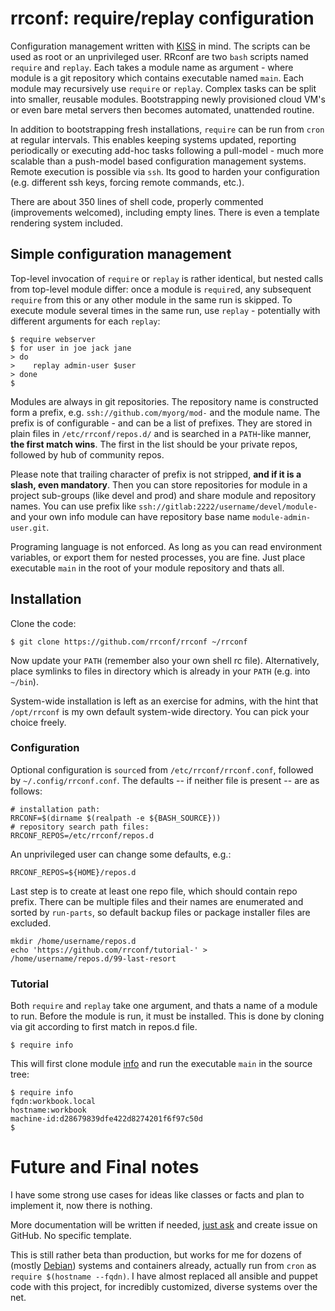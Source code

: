 rrconf: require/replay configuration
====================================

Configuration management written with [KISS](http://wiki.c2.com/?KissPrinciple) in mind. The scripts can be used as root or an unprivileged user. RRconf are two `bash` scripts named `require` and `replay`. Each takes a module name as argument - where module is a git repository which contains executable named `main`. Each module may recursively use `require` or `replay`. Complex tasks can be split into smaller, reusable modules. Bootstrapping newly provisioned cloud VM's or even bare metal servers then becomes automated, unattended routine.

In addition to bootstrapping fresh installations, `require` can be run from `cron` at regular intervals. This enables keeping systems updated, reporting periodically or executing add-hoc tasks following a pull-model - much more scalable than a push-model based configuration management systems. Remote execution is possible via `ssh`. Its good to harden your configuration (e.g. different ssh keys, forcing remote commands, etc.).

There are about 350 lines of shell code, properly commented (improvements welcomed), including empty lines. There is even a template rendering system included.

Simple configuration management
-------------------------------

Top-level invocation of `require` or `replay` is rather identical, but nested calls from top-level module differ: once a module is `require`d, any subsequent `require` from this or any other module in the same run is skipped. To execute module several times in the same run, use `replay` - potentially with different arguments for each `replay`:

```
$ require webserver
$ for user in joe jack jane
> do
>    replay admin-user $user
> done
$
```

Modules are always in git repositories. The repository name is constructed form a prefix, e.g. `ssh://github.com/myorg/mod-` and the module name. The prefix is of configurable - and can be a list of prefixes. They are stored in plain files in `/etc/rrconf/repos.d/` and is searched in a `PATH`-like manner, **the first match wins**. The first in the list should be your private repos, followed by hub of community repos.

Please note that trailing character of prefix is not stripped, **and if it is a slash, even mandatory**. Then you can store repositories for module in a project sub-groups (like devel and prod) and share module and repository names. You can use prefix like `ssh://gitlab:2222/username/devel/module-` and your own info module can have repository base name `module-admin-user.git`.

Programing language is not enforced. As long as you can read environment variables, or export them for nested processes, you are fine. Just place executable `main` in the root of your module repository and thats all.

Installation
------------

Clone the code:

```
$ git clone https://github.com/rrconf/rrconf ~/rrconf
```

Now update your `PATH` (remember also your own shell rc file). Alternatively, place symlinks to files in directory which is already in your `PATH` (e.g. into `~/bin`).

System-wide installation is left as an exercise for admins, with the hint that `/opt/rrconf` is my own default system-wide directory. You can pick your choice freely.

### Configuration

Optional configuration is `source`d from `/etc/rrconf/rrconf.conf`, followed by `~/.config/rrconf.conf`. The defaults -- if neither file is present -- are as follows:

```
# installation path:
RRCONF=$(dirname $(realpath -e ${BASH_SOURCE}))
# repository search path files:
RRCONF_REPOS=/etc/rrconf/repos.d
```

An unprivileged user can change some defaults, e.g.:

```
RRCONF_REPOS=${HOME}/repos.d
```

Last step is to create at least one repo file, which should contain repo prefix. There can be multiple files and their names are enumerated and sorted by `run-parts`, so default backup files or package installer files are excluded.

```
mkdir /home/username/repos.d
echo 'https://github.com/rrconf/tutorial-' > /home/username/repos.d/99-last-resort
```

### Tutorial

Both `require` and `replay` take one argument, and thats a name of a module to run. Before the module is run, it must be installed. This is done by cloning via git according to first match in repos.d file.

```
$ require info
```

This will first clone module [info](https://gitbub.com/rrconf/tutorial-info.git) and run the executable `main` in the source tree:

```
$ require info
fqdn:workbook.local
hostname:workbook
machine-id:d28679839dfe422d8274201f6f97c50d
$
```

Future and Final notes
======================

I have some strong use cases for ideas like classes or facts and plan to implement it, now there is nothing.

More documentation will be written if needed, [just ask](http://www.catb.org/esr/faqs/smart-questions.html#before) and create issue on GitHub. No specific template.

This is still rather beta than production, but works for me for dozens of (mostly [Debian](https://debian.org/)) systems and containers already, actually run from `cron` as `require $(hostname --fqdn)`. I have almost replaced all ansible and puppet code with this project, for incredibly customized, diverse systems over the net.
